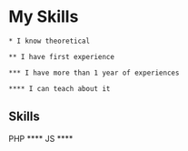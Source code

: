 # My Skills

    * I know theoretical

    ** I have first experience

    *** I have more than 1 year of experiences

    **** I can teach about it


## Skills
PHP ****
JS ****


